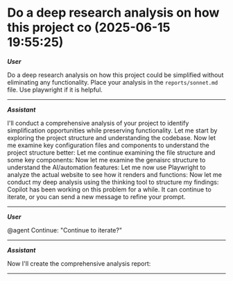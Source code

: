 <!-- Generated by SpecStory -->

# Do a deep research analysis on how this project co (2025-06-15 19:55:25)

_**User**_

Do a deep research analysis on how this project could be simplified without eliminating any functionality. Place your analysis in the `reports/sonnet.md` file. Use playwright if it is helpful.

---

_**Assistant**_

I'll conduct a comprehensive analysis of your project to identify simplification opportunities while preserving functionality. Let me start by exploring the project structure and understanding the codebase. Now let me examine key configuration files and components to understand the project structure better: Let me continue examining the file structure and some key components: Now let me examine the genaisrc structure to understand the AI/automation features: Let me now use Playwright to analyze the actual website to see how it renders and functions: Now let me conduct my deep analysis using the thinking tool to structure my findings: Copilot has been working on this problem for a while. It can continue to iterate, or you can send a new message to refine your prompt.

---

_**User**_

@agent Continue: "Continue to iterate?"

---

_**Assistant**_

Now I'll create the comprehensive analysis report: 

---

